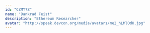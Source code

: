```yaml
---
id: "CZMY7Z"
name: "Dankrad Feist"
description: "Ethereum Researcher"
avatar: "http://speak.devcon.org/media/avatars/me2_hLMlOdU.jpg"
---
```

